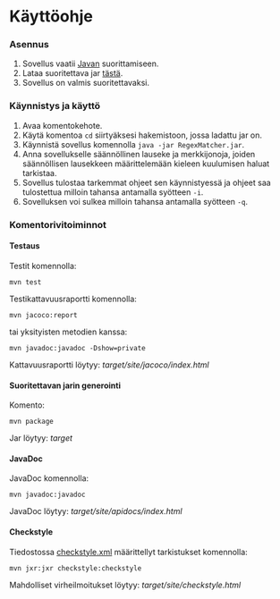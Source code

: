 # Käyttöohje  

### Asennus  
1. Sovellus vaatii [Javan](https://www.java.com/en/) suorittamiseen.
2. Lataa suoritettava jar [tästä](https://github.com/Jeeses313/RegexMatcher/releases/latest/download/RegexMatcher.jar).  
3. Sovellus on valmis suoritettavaksi.  

### Käynnistys ja käyttö  
1. Avaa komentokehote.  
2. Käytä komentoa ```cd``` siirtyäksesi hakemistoon, jossa ladattu jar on.  
3. Käynnistä sovellus komennolla ```java -jar RegexMatcher.jar```.  
4. Anna sovellukselle säännöllinen lauseke ja merkkijonoja, joiden säännöllisen lausekkeen määrittelemään kieleen kuulumisen haluat tarkistaa.  
5. Sovellus tulostaa tarkemmat ohjeet sen käynnistyessä ja ohjeet saa tulostettua milloin tahansa antamalla syötteen ```-i```.  
6. Sovelluksen voi sulkea milloin tahansa antamalla syötteen ```-q```.  

### Komentorivitoiminnot 

#### Testaus

Testit komennolla:

```
mvn test
```

Testikattavuusraportti komennolla:

```
mvn jacoco:report
```  
tai yksityisten metodien kanssa:  
```
mvn javadoc:javadoc -Dshow=private
```  

Kattavuusraportti löytyy: _target/site/jacoco/index.html_

#### Suoritettavan jarin generointi

Komento:

```
mvn package
```

Jar löytyy: _target_

#### JavaDoc

JavaDoc komennolla:

```
mvn javadoc:javadoc
```

JavaDoc löytyy: _target/site/apidocs/index.html_

#### Checkstyle

Tiedostossa [checkstyle.xml](https://github.com/Jeeses313/RegexMatcher/blob/master/RegexMatcher/checkstyle.xml) määrittellyt tarkistukset komennolla:

```
mvn jxr:jxr checkstyle:checkstyle
```

Mahdolliset virheilmoitukset löytyy: _target/site/checkstyle.html_
